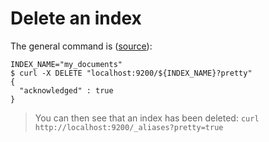 # Delete an index

The general command is ([source](https://www.elastic.co/guide/en/elasticsearch/reference/current/indices-delete-index.html#indices-delete-index)):

```shell
INDEX_NAME="my_documents"
$ curl -X DELETE "localhost:9200/${INDEX_NAME}?pretty"
{
  "acknowledged" : true
}
```

> You can then see that an index has been deleted: `curl http://localhost:9200/_aliases?pretty=true`
